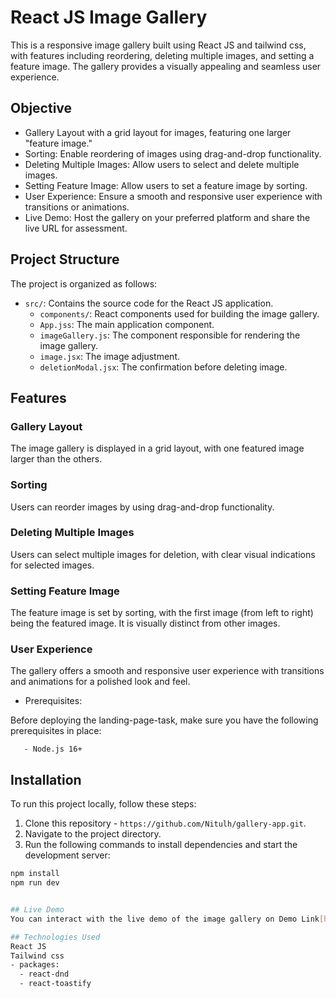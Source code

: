 # React JS Image Gallery

This is a responsive image gallery built using React JS and tailwind css, with features including reordering, deleting multiple images, and setting a feature image. The gallery provides a visually appealing and seamless user experience.

## Objective

- Gallery Layout with a grid layout for images, featuring one larger "feature image."
- Sorting: Enable reordering of images using drag-and-drop functionality.
- Deleting Multiple Images: Allow users to select and delete multiple images.
- Setting Feature Image: Allow users to set a feature image by sorting.
- User Experience: Ensure a smooth and responsive user experience with transitions or animations.
- Live Demo: Host the gallery on your preferred platform and share the live URL for assessment.

## Project Structure

The project is organized as follows:

- `src/`: Contains the source code for the React JS application.
  - `components/`: React components used for building the image gallery.
  - `App.jss`: The main application component.
  - `imageGallery.js`: The component responsible for rendering the image gallery.
  - `image.jsx`: The image adjustment.
  - `deletionModal.jsx`: The confirmation before deleting image. 

## Features

### Gallery Layout

The image gallery is displayed in a grid layout, with one featured image larger than the others.

### Sorting

Users can reorder images by using drag-and-drop functionality.

### Deleting Multiple Images

Users can select multiple images for deletion, with clear visual indications for selected images.

### Setting Feature Image

The feature image is set by sorting, with the first image (from left to right) being the featured image. It is visually distinct from other images.

### User Experience

The gallery offers a smooth and responsive user experience with transitions and animations for a polished look and feel.

- Prerequisites: 
 
 Before deploying the landing-page-task, make sure you have the following prerequisites in place:

       - Node.js 16+ 

## Installation

To run this project locally, follow these steps:

1. Clone this repository - `https://github.com/Nitulh/gallery-app.git`.
2. Navigate to the project directory.
3. Run the following commands to install dependencies and start the development server:

```bash
npm install
npm run dev


## Live Demo
You can interact with the live demo of the image gallery on Demo Link[https://pages.github.com/](https://gallery-tailwind-app.vercel.app/).

## Technologies Used
React JS
Tailwind css
- packages:
  - react-dnd
  - react-toastify

